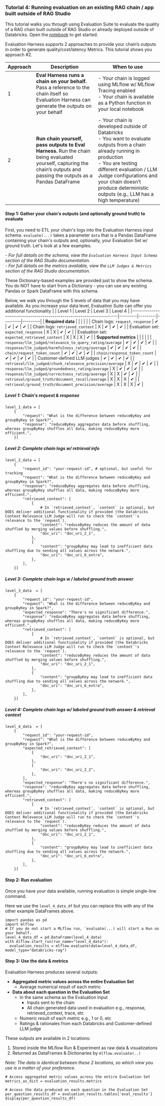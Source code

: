 ### Tutorial 4: Running evaluation on an existing RAG chain / app built outside of RAG Studio

This tutorial walks you through using Evaluation Suite to evaluate the quality of a RAG chain built outside of RAG Studio or already deployed outside of Databricks.
Open the [notebook](4_evaluation_of_existing_chains.py) to get started.

Evaluation Harness supports 2 approaches to provide your chain’s outputs in order to generate quality/cost/latency Metrics.   This tutorial shows you approach #2.

| Approach | Description | When to use |
| --- | --- | --- |
| 1 | **Eval Harness runs a chain on your behalf.** Pass a reference to the chain itself so Evaluation Harness can generate the outputs on your behalf | - Your chain is logged using MLflow w/ MLflow Tracing enabled <br> - Your chain is available as a Python function in your local notebook |
| 2 | **Run chain yourself, pass outputs to Eval Harness.** Run the chain being evaluated yourself, capturing the chain’s outputs and passing the outputs as a Pandas DataFrame | - Your chain is developed outside of Databricks <br> - You want to evaluate outputs from a chain already running in production <br> - You are testing different evaluation / LLM Judge configurations and your chain doesn’t produce deterministic outputs (e.g., LLM has a high temperature) |

#### Step 1: Gather your chain's outputs (and optionally ground truth) to evaluate
First, you need to ETL your chain's logs into the Evaluation Harness input schema. `evaluate(...)` takes a parameter `data` that is a Pandas DataFrame containing your chain's outputs and, optionally, your Evaluation Set w/ ground truth.  Let's look at a few examples.

*- For full details on the schema, view the `Evaluation Harness Input Schema` section of the RAG Studio documentation.*<br/>
*- For full details on the metrics available, view the `LLM Judges & Metrics` section of the RAG Studio documentation.*

These Dictionary-based examples are provided just to show the schema. You do NOT have to start from a Dictionary - you can use any existing Pandas or Spark DataFrame with this schema.

Below, we walk you through the 5 levels of data that you may have available.  As you increase your data level, Evaluation Suite can offer you additional functionality
|                                             | Level 1 | Level 2 | Level 3 | Level 4 |
|-----------------------------------------------------------------------|---------|---------|---------|---------|
| **Required data**                                     |        |        |        |        |
| Chain logs: `request`, `response`                                     | ✔       | ✔       | ✔       | ✔       |
| Chain logs: `retrieved_context`                                       | X       | ✔       | ✔       | ✔       |
| Evaluation set: `expected_response`                                   | X       | X       | ✔       | ✔       |
| Evaluation set: `expected_retrieved_context`                          | X       | X       | X       | ✔       |
| **Supported metrics**                                     |        |        |        |        |
| `response/llm_judged/relevance_to_query_rating/average`               | ✔       | ✔       | ✔       | ✔       |
| `response/llm_judged/harmfulness_rating/average`                      | ✔       | ✔       | ✔       | ✔       |
| `chain/request_token_count`                                           | ✔       | ✔       | ✔       | ✔       |
| `chain/response_token_count`                                          | ✔       | ✔       | ✔       | ✔       |
| Customer-defined LLM judges                                           | ✔       | ✔       | ✔       | ✔       |
| `retrieval/llm_judged/chunk_relevance_precision/average`              | X       | ✔       | ✔       | ✔       |
| `response/llm_judged/groundedness_rating/average`                     | X       | ✔       | ✔       | ✔       |
| `response/llm_judged/correctness_rating/average`                      | X       | X       | ✔       | ✔       |
| `retrieval/ground_truth/document_recall/average`                      | X       | X       | X       | ✔       |
| `retrieval/ground_truth/document_precision/average`                   | X       | X       | X       | ✔       |


##### Level 1: Chain's request & response 
```
level_1_data = [
    {
        "request": "What is the difference between reduceByKey and groupByKey in Spark?",
        "response": "reduceByKey aggregates data before shuffling, whereas groupByKey shuffles all data, making reduceByKey more efficient.",
    }]
```
##### Level 2: Complete chain logs w/ retrieval info
```
level_2_data = [
    {
        "request_id": "your-request-id", # optional, but useful for tracking
        "request": "What is the difference between reduceByKey and groupByKey in Spark?",
        "response": "reduceByKey aggregates data before shuffling, whereas groupByKey shuffles all data, making reduceByKey more efficient.",
        "retrieved_context": [
            {
                # In `retrieved_context`, `content` is optional, but DOES deliver additional functionality if provided (the Databricks Context Relevance LLM Judge will run to check the `content`'s relevance to the `request`).
                "content": "reduceByKey reduces the amount of data shuffled by merging values before shuffling.",
                "doc_uri": "doc_uri_2_1",
            },
            {
                "content": "groupByKey may lead to inefficient data shuffling due to sending all values across the network.",
                "doc_uri": "doc_uri_6_extra",
            },
        ],
    }]
```

##### Level 3: Complete chain logs w / labeled ground truth answer
```
level_3_data  = [
    {
        "request_id": "your-request-id", 
        "request": "What is the difference between reduceByKey and groupByKey in Spark?",
        "expected_response": "There's no significant difference.",
        "response": "reduceByKey aggregates data before shuffling, whereas groupByKey shuffles all data, making reduceByKey more efficient.",
        "retrieved_context": [
            {
                # In `retrieved_context`, `content` is optional, but DOES deliver additional functionality if provided (the Databricks Context Relevance LLM Judge will run to check the `content`'s relevance to the `request`).
                "content": "reduceByKey reduces the amount of data shuffled by merging values before shuffling.",
                "doc_uri": "doc_uri_2_1",
            },
            {
                "content": "groupByKey may lead to inefficient data shuffling due to sending all values across the network.",
                "doc_uri": "doc_uri_6_extra",
            },
        ],
    }]
```

##### Level 4: Complete chain logs w/ labeled ground truth answer & retrieval context

```
level_4_data  = [
    {
        "request_id": "your-request-id", 
        "request": "What is the difference between reduceByKey and groupByKey in Spark?",
        "expected_retrieved_context": [
            {
                "doc_uri": "doc_uri_2_1",
            },
            {
                "doc_uri": "doc_uri_2_2",
            },
        ],
        "expected_response": "There's no significant difference.",
        "response": "reduceByKey aggregates data before shuffling, whereas groupByKey shuffles all data, making reduceByKey more efficient.",
        "retrieved_context": [
            {
                # In `retrieved_context`, `content` is optional, but DOES deliver additional functionality if provided (the Databricks Context Relevance LLM Judge will run to check the `content`'s relevance to the `request`).
                "content": "reduceByKey reduces the amount of data shuffled by merging values before shuffling.",
                "doc_uri": "doc_uri_2_1",
            },
            {
                "content": "groupByKey may lead to inefficient data shuffling due to sending all values across the network.",
                "doc_uri": "doc_uri_6_extra",
            },
        ],
    }]
```

#### Step 2: Run evaluation

Once you have your data available, running evaluation is simple single-line command. 

Here we use the `level_4_data_df` but you can replace this with any of the other example DataFrames above. 

```
import pandas as pd
import mlflow
# If you do not start a MLflow run, `evaluate(...) will start a Run on your behalf.
level_4_data_df = pd.DataFrame(level_4_data)
with mlflow.start_run(run_name="level_4_data"):
  evaluation_results = mlflow.evaluate(data=level_4_data_df, model_type="databricks-rag")
```
#### Step 3: Use the data & metrics

Evaluation Harness produces several outputs:
- **Aggregated metric values across the entire Evaluation Set**
  - Average numerical result of each metric
- **Data about each question in the Evaluation Set**
  - In the same schema as the Evaluation Input
    - Inputs sent to the chain
    - All chain generated data used in evaluation e.g., response, retrieved_context, trace, etc
  - Numeric result of each metric e.g., 1 or 0, etc
  - Ratings & rationales from each Databricks and Customer-defined LLM judge

These outputs are available in 2 locations:
1. Stored inside the MLflow Run & Experiment as raw data & visualizations
2. Returned as DataFrames & Dictionaries by `mlflow.evaluate(..)`

*Note: The data is identical between these 2 locations, so which view you use is a matter of your preference.*

```
# Access aggregated metric values across the entire Evaluation Set
metrics_as_dict = evaluation_results.metrics

# Access the data produced on each question in the Evaluation Set
per_question_results_df = evaluation_results.tables['eval_results']
display(per_question_results_df)
```